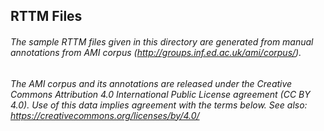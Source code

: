 ## RTTM Files
###### The sample RTTM files given in this directory are generated from manual annotations from AMI corpus (http://groups.inf.ed.ac.uk/ami/corpus/). 
###### The AMI corpus and its annotations are released under the Creative Commons Attribution 4.0 International Public License agreement (CC BY 4.0).  Use of this data implies agreement with the terms below. See also: https://creativecommons.org/licenses/by/4.0/
